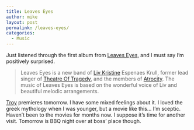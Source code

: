 ```yaml
---
title: Leaves Eyes
author: mike
layout: post
permalink: /leaves-eyes/
categories:
  - Music
---
```

Just listened through the first album from <a target="_blank" href="http://www.leaveseyes.de">Leaves Eyes</a>, and I must say I&#8217;m positively surprised.

> Leaves Eyes is a new band of <a target="_blank" href="http://www.livkristine.de/start.htm">Liv Kristine</a> Espenaes Krull, former lead singer of <a target="_blank" href="http://www.theatreoftragedy.com/">Theatre Of Tragedy</a>, and the members of <a target="_blank" href="http://www.atrocity.de/">Atrocity</a>. The music of Leaves Eyes is based on the wonderful voice of Liv and beautiful melodic arrangements.

<a target="_blank" href="http://www.imdb.com/title/tt0332452/">Troy</a> premieres tomorrow. I have some mixed feelings about it. I loved the greek mythology when I was younger, but a movie like this&#8230; I&#8217;m sceptic. Haven&#8217;t been to the movies for months now. I suppose it&#8217;s time for another visit. Tomorrow is BBQ night over at boss&#8217; place though.